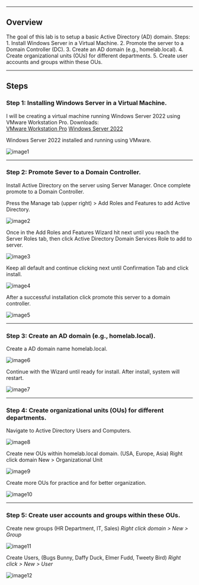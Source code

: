 ----------------
## Overview
The goal of this lab is to setup a basic Active Directory (AD) domain.
	Steps:
			1. Install Windows Server in a Virtual Machine.
			2. Promote the server to a Domain Controller (DC).
			3. Create an AD domain (e.g., homelab.local).
			4. Create organizational units (OUs) for different departments.
			5. Create user accounts and groups within these OUs.

____________________
## Steps

### Step 1: Installing Windows Server in a Virtual Machine.
I will be creating a virtual machine running Windows Server 2022 using  VMware Workstation Pro. 
			Downloads:  
	[VMware Workstation Pro](https://knowledge.broadcom.com/external/article?articleNumber=368667)
	[Windows Server 2022](https://www.microsoft.com/en-us/evalcenter/download-windows-server-2022)

Windows Server 2022 installed and running using VMware.

![image1][Capture1]

_________
### Step 2: Promote Sever to a Domain Controller.
Install Active Directory on the server using Server Manager. Once complete promote to a Domain Controller.

Press the Manage tab (upper right) > Add Roles and Features to add Active Directory.

![image2][Capture2]

Once in the Add  Roles and Features Wizard hit next until you reach the Server Roles tab, then click Active Directory Domain Services Role to add to server.

![image3][Capture3]

Keep all default and continue clicking next until Confirmation Tab and click install.

![image4][Capture4]

After a successful installation click promote this server to a domain controller.

![image5][Capture5]

___________
### Step 3:  Create an AD domain (e.g., homelab.local).
Create a AD domain name homelab.local.

![image6][Capture6]

Continue with the Wizard until ready for install. After install, system will restart.

![image7][Capture7]

_________
### Step 4:  Create organizational units (OUs) for different departments.

Navigate to Active Directory Users and Computers.

![image8][Capture8]

Create new OUs within homelab.local domain. (USA, Europe, Asia)
Right click domain New > Organizational Unit

![image9][Capture9]

Create more OUs for practice and for better organization.

![image10][Capture10]

------------
### Step 5: Create user accounts and groups within these OUs.

Create new groups (HR Department, IT, Sales)
_Right click domain > New > Group_

![image11][Capture11]


Create Users, (Bugs Bunny, Daffy Duck, Elmer Fudd, Tweety Bird)
_Right click > New > User_

![image12][Capture12]

[Capture1]: (https://github.com/user-attachments/assets/5b47f4b6-b3ec-4a3c-ad1d-4a559e7004e3)
[Capture2]: https://github.com/Kels-bit/Assets/blob/main/AD-Images-Lab-1/Capture%202%20(Step%202).png
[Capture3]: https://github.com/Kels-bit/Assets/blob/main/AD-Images-Lab-1/Capture%203%20(Step%202).png
[Capture4]: https://github.com/Kels-bit/Assets/blob/main/AD-Images-Lab-1/Capture%204%20(Step%202).png
[Capture5]: https://github.com/Kels-bit/Assets/blob/main/AD-Images-Lab-1/Capture%205%20(Step%202).png
[Capture6]: https://github.com/Kels-bit/Assets/blob/main/AD-Images-Lab-1/Capture%206%20(step%203).png
[Capture7]: https://github.com/Kels-bit/Assets/blob/main/AD-Images-Lab-1/Capture%207%20(step%203).png
[Capture8]: https://github.com/Kels-bit/Assets/blob/main/AD-Images-Lab-1/Capture%208%20(Step%204).png
[Capture9]: https://github.com/Kels-bit/Assets/blob/main/AD-Images-Lab-1/Capture%209%20(Step%204).png
[Capture10]: https://github.com/Kels-bit/Assets/blob/main/AD-Images-Lab-1/Capture%2010%20(Step%204).png
[Capture11]: https://github.com/Kels-bit/Assets/blob/main/AD-Images-Lab-1/Capture%2011%20%20(Step%205).png
[Capture12]: https://github.com/Kels-bit/Assets/blob/main/AD-Images-Lab-1/Capture%2012%20(Step%205).png
